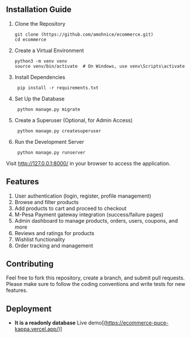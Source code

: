 ## Installation Guide

1. Clone the Repository

       git clone (https://github.com/amohnice/ecommerce.git)
       cd ecommerce

2. Create a Virtual Environment

       python3 -m venv venv
       source venv/bin/activate  # On Windows, use venv\Scripts\activate

3. Install Dependencies

        pip install -r requirements.txt

4. Set Up the Database

        python manage.py migrate

5. Create a Superuser (Optional, for Admin Access)

        python manage.py createsuperuser

6. Run the Development Server

        python manage.py runserver

Visit http://127.0.0.1:8000/ in your browser to access the application.

## Features

1. User authentication (login, register, profile management)
2. Browse and filter products
3. Add products to cart and proceed to checkout
4. M-Pesa Payment gateway integration (success/failure pages)
5. Admin dashboard to manage products, orders, users, coupons, and more
6. Reviews and ratings for products
7. Wishlist functionality
8. Order tracking and management

## Contributing

Feel free to fork this repository, create a branch, and submit pull requests. Please make sure to follow the coding conventions and write tests for new features.

## Deployment 
- **It is a readonly database**
Live demo[(https://ecommerce-puce-kappa.vercel.app/)]

